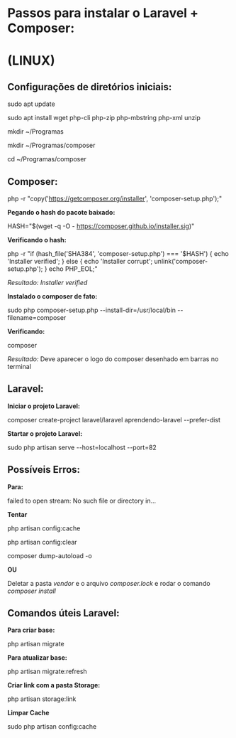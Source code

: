 # Passos para instalar o Laravel + Composer: #

# (LINUX) #

## Configurações de diretórios iniciais:

sudo apt update

sudo apt install wget php-cli php-zip php-mbstring php-xml unzip

mkdir ~/Programas

mkdir ~/Programas/composer

cd ~/Programas/composer

## Composer:

php -r "copy('https://getcomposer.org/installer', 'composer-setup.php');"

**Pegando o hash do pacote baixado:**

HASH="$(wget -q -O - https://composer.github.io/installer.sig)"

**Verificando o hash:**

php -r "if (hash_file('SHA384', 'composer-setup.php') === '$HASH') { echo 'Installer verified'; } else { echo 'Installer corrupt'; unlink('composer-setup.php'); } echo PHP_EOL;"

*Resultado:*
*Installer verified*

**Instalado o composer de fato:**

sudo php composer-setup.php --install-dir=/usr/local/bin --filename=composer

**Verificando:**

composer

*Resultado:* Deve aparecer o logo do composer desenhado em barras no terminal

## Laravel:

**Iniciar o projeto Laravel:**

composer create-project laravel/laravel aprendendo-laravel --prefer-dist

**Startar o projeto Laravel:**

sudo php artisan serve --host=localhost --port=82


## Possíveis Erros:

**Para:**

failed to open stream: No such file or directory in...

**Tentar**

php artisan config:cache 

php artisan config:clear 

composer dump-autoload -o

**OU**

Deletar a pasta *vendor* e o arquivo *composer.lock* e rodar o comando *composer install*

## Comandos úteis Laravel:

**Para criar base:**

 php artisan migrate

**Para atualizar base:**

php artisan migrate:refresh

**Criar link com a pasta Storage:**

php artisan storage:link

**Limpar Cache**

sudo php artisan config:cache


